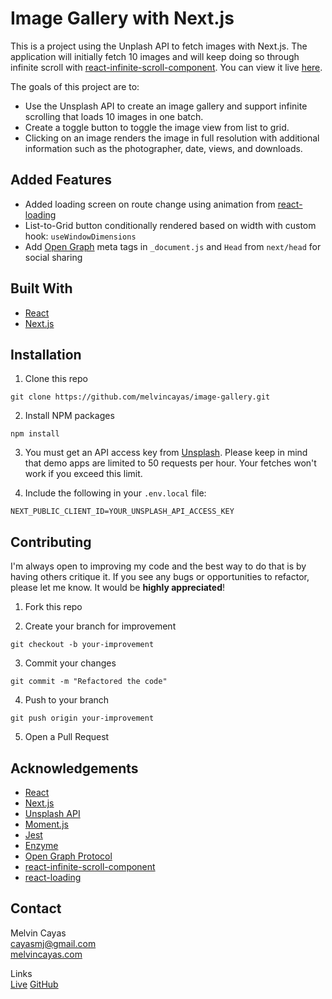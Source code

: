 # Image Gallery with Next.js

This is a project using the Unplash API to fetch images with Next.js. The application will initially fetch 10 images and will keep doing so through infinite scroll with [react-infinite-scroll-component](https://www.npmjs.com/package/react-infinite-scroll-component). You can view it live [here](https://image-gallery-melvin.vercel.app).

The goals of this project are to:

- Use the Unsplash API to create an image gallery and support infinite scrolling that loads 10 images in one batch.
- Create a toggle button to toggle the image view from list to grid.
- Clicking on an image renders the image in full resolution with additional information such as the photographer, date, views, and downloads.

## Added Features

- Added loading screen on route change using animation from [react-loading](https://www.npmjs.com/package/react-loading)
- List-to-Grid button conditionally rendered based on width with custom hook: `useWindowDimensions`
- Add [Open Graph](https://ogp.me/) meta tags in `_document.js` and `Head` from `next/head` for social sharing

## Built With

- [React](https://reactjs.org/)
- [Next.js](https://nextjs.org/)

## Installation

1. Clone this repo

```
git clone https://github.com/melvincayas/image-gallery.git
```

2. Install NPM packages

```
npm install
```

3. You must get an API access key from [Unsplash](https://unsplash.com/documentation#creating-a-developer-account). Please keep in mind that demo apps are limited to 50 requests per hour. Your fetches won't work if you exceed this limit.

4. Include the following in your `.env.local` file:

```
NEXT_PUBLIC_CLIENT_ID=YOUR_UNSPLASH_API_ACCESS_KEY
```

## Contributing

I'm always open to improving my code and the best way to do that is by having others critique it. If you see any bugs or opportunities to refactor, please let me know. It would be **highly appreciated**!

1. Fork this repo

2. Create your branch for improvement

```
git checkout -b your-improvement
```

3. Commit your changes

```
git commit -m "Refactored the code"
```

4. Push to your branch

```
git push origin your-improvement
```

5. Open a Pull Request

## Acknowledgements

- [React](https://reactjs.org/)
- [Next.js](https://nextjs.org/)
- [Unsplash API](https://unsplash.com/documentation)
- [Moment.js](https://momentjs.com/)
- [Jest](https://jestjs.io/)
- [Enzyme](https://www.npmjs.com/package/enzyme)
- [Open Graph Protocol](https://ogp.me/)
- [react-infinite-scroll-component](https://www.npmjs.com/package/react-infinite-scroll-component)
- [react-loading](https://www.npmjs.com/package/react-loading)

## Contact

Melvin Cayas  
[cayasmj@gmail.com](mailto:cayasmj@gmail.com?subject=[GitHub])  
[melvincayas.com](https://melvincayas.com/)

Links  
[Live](https://image-gallery-melvin.vercel.app)
[GitHub](https://github.com/melvincayas/image-gallery)
